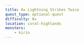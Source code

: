 ```yaml
---
title: 8★ Lightning Strikes Twice
quest_type: optional-quest
difficulty: 8★
location: coral-highlands
monsters:
    - kirin
---
```

